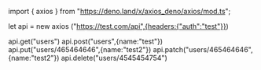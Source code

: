 import { axios } from "https://deno.land/x/axios_deno/axios/mod.ts";

let api = new axios ("https://test.com/api",{headers:{"auth":"test"}})



api.get("users")
api.post("users",{name:"test"})
api.put("users/465464646",{name:"test2"})
api.patch("users/465464646",{name:"test2"})
api.delete("users/4545454754")